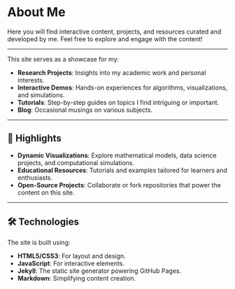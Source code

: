# About Me

Here you will find interactive content, projects, and resources curated and developed by me. Feel free to explore and engage with the content!

---

This site serves as a showcase for my:
- **Research Projects**: Insights into my academic work and personal interests.
- **Interactive Demos**: Hands-on experiences for algorithms, visualizations, and simulations.
- **Tutorials**: Step-by-step guides on topics I find intriguing or important.
- **Blog**: Occasional musings on various subjects.

---

## 🌟 Highlights

- **Dynamic Visualizations**: Explore mathematical models, data science projects, and computational simulations.
- **Educational Resources**: Tutorials and examples tailored for learners and enthusiasts.
- **Open-Source Projects**: Collaborate or fork repositories that power the content on this site.

---

## 🛠️ Technologies

The site is built using:
- **HTML5/CSS3**: For layout and design.
- **JavaScript**: For interactive elements.
- **Jekyll**: The static site generator powering GitHub Pages.
- **Markdown**: Simplifying content creation.

